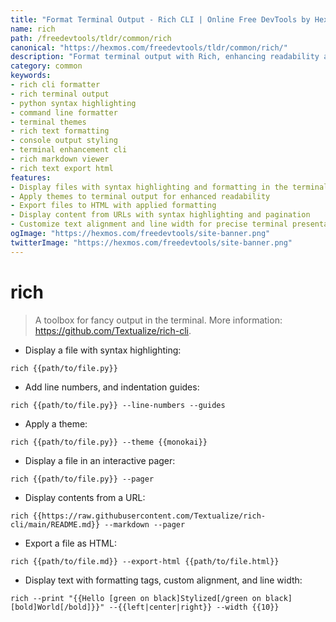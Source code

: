 ```yaml
---
title: "Format Terminal Output - Rich CLI | Online Free DevTools by Hexmos"
name: rich
path: /freedevtools/tldr/common/rich
canonical: "https://hexmos.com/freedevtools/tldr/common/rich/"
description: "Format terminal output with Rich, enhancing readability and debugging.  Syntax highlight code, add line numbers and use themes easily. Free online tool, no registration required."
category: common
keywords:
- rich cli formatter
- rich terminal output
- python syntax highlighting
- command line formatter
- terminal themes
- rich text formatting
- console output styling
- terminal enhancement cli
- rich markdown viewer
- rich text export html
features:
- Display files with syntax highlighting and formatting in the terminal
- Apply themes to terminal output for enhanced readability
- Export files to HTML with applied formatting
- Display content from URLs with syntax highlighting and pagination
- Customize text alignment and line width for precise terminal presentation
ogImage: "https://hexmos.com/freedevtools/site-banner.png"
twitterImage: "https://hexmos.com/freedevtools/site-banner.png"
---
```


# rich

> A toolbox for fancy output in the terminal.
> More information: <https://github.com/Textualize/rich-cli>.

- Display a file with syntax highlighting:

`rich {{path/to/file.py}}`

- Add line numbers, and indentation guides:

`rich {{path/to/file.py}} --line-numbers --guides`

- Apply a theme:

`rich {{path/to/file.py}} --theme {{monokai}}`

- Display a file in an interactive pager:

`rich {{path/to/file.py}} --pager`

- Display contents from a URL:

`rich {{https://raw.githubusercontent.com/Textualize/rich-cli/main/README.md}} --markdown --pager`

- Export a file as HTML:

`rich {{path/to/file.md}} --export-html {{path/to/file.html}}`

- Display text with formatting tags, custom alignment, and line width:

`rich --print "{{Hello [green on black]Stylized[/green on black] [bold]World[/bold]}}" --{{left|center|right}} --width {{10}}`
